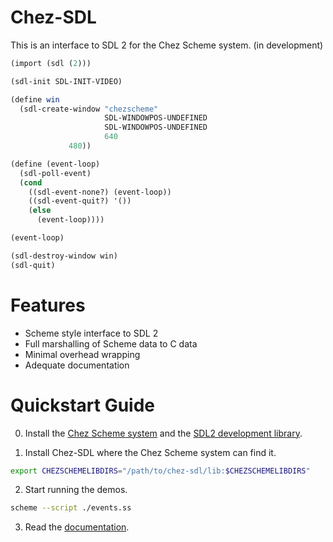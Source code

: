 # Chez-SDL
This is an interface to SDL 2 for the Chez Scheme system. (in development)

```scheme
(import (sdl (2)))

(sdl-init SDL-INIT-VIDEO)

(define win
  (sdl-create-window "chezscheme"
                     SDL-WINDOWPOS-UNDEFINED
                     SDL-WINDOWPOS-UNDEFINED
                     640
		     480))

(define (event-loop)
  (sdl-poll-event)
  (cond
    ((sdl-event-none?) (event-loop))
    ((sdl-event-quit?) '())
    (else
      (event-loop))))

(event-loop)

(sdl-destroy-window win)
(sdl-quit)
```


# Features

* Scheme style interface to SDL 2
* Full marshalling of Scheme data to C data
* Minimal overhead wrapping
* Adequate documentation


# Quickstart Guide

0. Install the [Chez Scheme system](https://github.com/cisco/ChezScheme) and the [SDL2 development library](https://www.libsdl.org/).

1. Install Chez-SDL where the Chez Scheme system can find it.
```bash
export CHEZSCHEMELIBDIRS="/path/to/chez-sdl/lib:$CHEZSCHEMELIBDIRS"
```

2. Start running the demos.
```bash
scheme --script ./events.ss
```

3. Read the [documentation](https://steven741.github.io/chez-sdl/).
